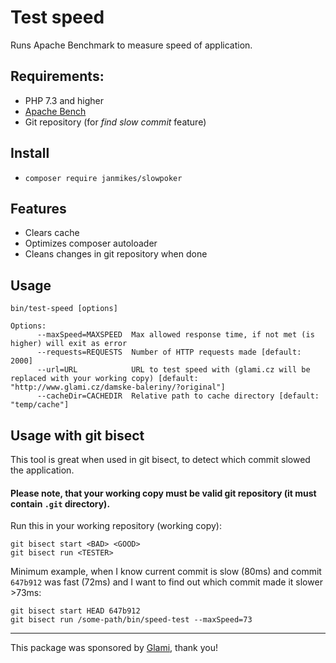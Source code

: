 # Test speed

Runs Apache Benchmark to measure speed of application.

## Requirements:
- PHP 7.3 and higher
- [Apache Bench](https://httpd.apache.org/docs/2.4/programs/ab.html)
- Git repository (for *find slow commit* feature)

## Install

- `composer require janmikes/slowpoker`

## Features
- Clears cache
- Optimizes composer autoloader
- Cleans changes in git repository when done

## Usage

```
bin/test-speed [options]

Options:
      --maxSpeed=MAXSPEED  Max allowed response time, if not met (is higher) will exit as error
      --requests=REQUESTS  Number of HTTP requests made [default: 2000]
      --url=URL            URL to test speed with (glami.cz will be replaced with your working copy) [default: "http://www.glami.cz/damske-baleriny/?original"]
      --cacheDir=CACHEDIR  Relative path to cache directory [default: "temp/cache"]
```

## Usage with git bisect

This tool is great when used in git bisect, to detect which commit slowed the application.

#### Please note, that your working copy must be valid git repository (it must contain `.git` directory).

Run this in your working repository (working copy):

```
git bisect start <BAD> <GOOD>
git bisect run <TESTER>
```

Minimum example, when I know current commit is slow (80ms) and commit `647b912` was fast (72ms) and I want to find out which commit made it slower >73ms:
```
git bisect start HEAD 647b912
git bisect run /some-path/bin/speed-test --maxSpeed=73
```

--- 

This package was sponsored by [Glami](https://glami.cz), thank you!
